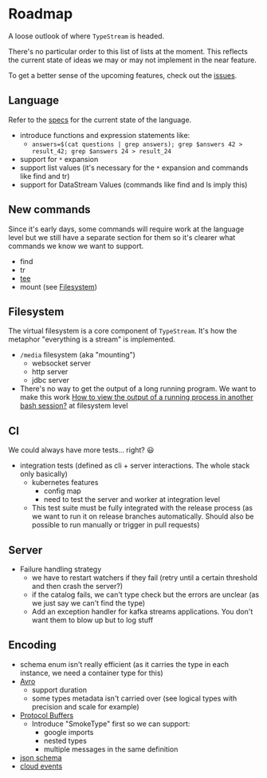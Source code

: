 # Roadmap

A loose outlook of where `TypeStream` is headed.

There's no particular order to this list of lists at the moment. This reflects
the current state of ideas we may or may not implement in the near feature.

To get a better sense of the upcoming features, check out the
[issues](https://github.com/typestreamio/typestream/issues).

## Language

Refer to the [specs](reference/language/spec.md) for the current state of the language.

- introduce functions and expression statements like:
  - `answers=$(cat questions | grep answers); grep $answers 42 > result_42; grep $answers 24 > result_24`
- support for `*` expansion
- support list values (it's necessary for the `*` expansion and commands like find and tr)
- support for DataStream Values (commands like find and ls imply this)

## New commands

Since it's early days, some commands will require work at the language level but
we still have a separate section for them so it's clearer what commands we know
we want to support.

- find
- tr
- [tee](https://github.com/typestreamio/typestream/issues/78)
- mount (see [Filesystem](#filesystem))

## Filesystem

The virtual filesystem is a core component of `TypeStream`. It's how the
metaphor "everything is a stream" is implemented.

- `/media` filesystem (aka "mounting")
  - websocket server
  - http server
  - jdbc server
- There's no way to get the output of a long running program. We want to make
  this work [How to view the output of a running process in another bash
  session?](https://unix.stackexchange.com/questions/58550/how-to-view-the-output-of-a-running-process-in-another-bash-session)
  at filesystem level

## CI

We could always have more tests... right? 😃

- integration tests (defined as cli + server interactions. The whole stack only
  basically)
  - kubernetes features
    - config map
    - need to test the server and worker at integration level
  - This test suite must be fully integrated with the release process (as we
    want to run it on release branches automatically. Should also be possible to
    run manually or trigger in pull requests)

## Server

- Failure handling strategy
  - we have to restart watchers if they fail (retry until a certain threshold
    and then crash the server?)
  - if the catalog fails, we can't type check but the errors are unclear (as we
    just say we can't find the type)
  - Add an exception handler for kafka streams applications. You don't want them
    to blow up but to log stuff

## Encoding

- schema enum isn't really efficient (as it carries the type in each instance, we need a container type for this)
- [Avro](https://avro.apache.org)
  - support duration
  - some types metadata isn't carried over (see logical types with precision and scale for example)
- [Protocol Buffers](https://protobuf.dev/)
  - Introduce "SmokeType" first so we can support:
    - google imports
    - nested types
    - multiple messages in the same definition
- [json schema](https://json-schema.org)
- [cloud events](https://cloudevents.io)
